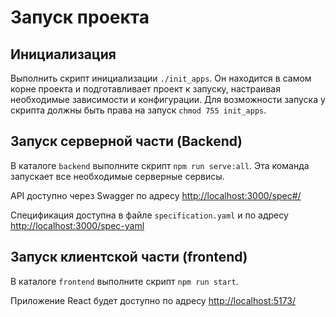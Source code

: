 # Запуск проекта

## Инициализация

Выполнить скрипт инициализации `./init_apps`. Он находится в самом корне проекта и подготавливает проект к запуску, настраивая необходимые зависимости и конфигурации. Для возможности запуска у скрипта должны быть права на запуск `chmod 755 init_apps`.

## Запуск серверной части (Backend)

В каталоге `backend` выполните скрипт `npm run serve:all`. Эта команда запускает все необходимые серверные сервисы.

API доступно через Swagger по адресу [http://localhost:3000/spec#/](http://localhost:3000/spec#/)

Спецификация доступна в файле `specification.yaml` и по адресу [http://localhost:3000/spec-yaml](http://localhost:3000/spec-yaml)

## Запуск клиентской части (frontend)

В каталоге `frontend` выполните скрипт `npm run start`.

Приложение React будет доступно по адресу [http://localhost:5173/](http://localhost:5173/)
